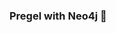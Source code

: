 ### Pregel with Neo4j 🚀



































































































































 






















































































































